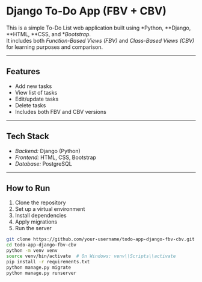 # Django To-Do App (FBV + CBV)

This is a simple To-Do List web application built using *Python, **Django, **HTML, **CSS, and **Bootstrap*.  
It includes both *Function-Based Views (FBV)* and *Class-Based Views (CBV)* for learning purposes and comparison.

---

## Features

- Add new tasks  
- View list of tasks  
- Edit/update tasks  
- Delete tasks  
- Includes both FBV and CBV versions  

---

## Tech Stack

- *Backend:* Django (Python)  
- *Frontend:* HTML, CSS, Bootstrap  
- *Database:* PostgreSQL

---

## How to Run

1. Clone the repository  
2. Set up a virtual environment  
3. Install dependencies  
4. Apply migrations  
5. Run the server

```bash
git clone https://github.com/your-username/todo-app-django-fbv-cbv.git
cd todo-app-django-fbv-cbv
python -m venv venv
source venv/bin/activate  # On Windows: venv\\Scripts\\activate
pip install -r requirements.txt
python manage.py migrate
python manage.py runserver

